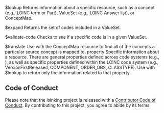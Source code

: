 $lookup
Returns information about a specific resource, such as a concept (e.g., LOINC term or Part), ValueSet (e.g., LOINC Answer list), or ConceptMap.

$expand
Returns the set of codes included in a ValueSet.

$validate-code
Checks to see if a specific code is in a given ValueSet.

$translate
Use with the ConceptMap resource to find all of the concepts a particular source concept is mapped to.
property
Specific information about a resource. There are general properties defined across code systems (e.g., ), as well as specific properties defined within the LOINC code system (e.g., VersionFirstReleased, COMPONENT, ORDER_OBS, CLASSTYPE). Use with $lookup to return only the information related to that property.

## Code of Conduct
  
  Please note that the loinking project is released with a [Contributor Code of Conduct](https://contributor-covenant.org/version/2/0/CODE_OF_CONDUCT.html). By contributing to this project, you agree to abide by its terms.

